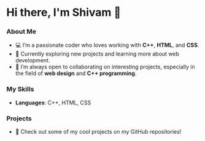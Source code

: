 # Hi there, I'm Shivam 👋

### About Me
- 💻 I’m a passionate coder who loves working with **C++**, **HTML**, and **CSS**.
- 🌱 Currently exploring new projects and learning more about web development.
- 🔭 I’m always open to collaborating on interesting projects, especially in the field of **web design** and **C++ programming**.

### My Skills
- **Languages**: C++, HTML, CSS

### Projects
- 🚀 Check out some of my cool projects on my GitHub repositories!
